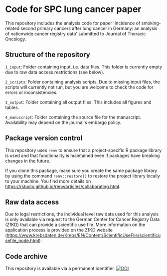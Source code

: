 # Code for SPC lung cancer paper
This repository includes the analysis code for paper 'Incidence of smoking-related second primary cancers after lung cancer in Germany: an analysis of nationwide cancer registry data' submitted to Journal of Thoracic Oncology.


## Structure of the repository

`1_input`: Folder containing input, i.e. data files. This folder is currently empty due to raw data access restrictions (see below).

`2_scripts`: Folder containing analysis scripts. Due to missing input files, the scripts will currently not run, but you are welcome to check the code for errors or inconsistencies.

`3_output`: Folder containing all output files. This includes all figures and tables.

`4_manuscript`: Folder containing the source file for the manuscript. Availability may depend on the journal's embargo policy.


## Package version control

This repository uses `renv` to ensure that a project-specific R package library is used and that functionality is maintained even if packages have breaking changes in the future.

If you clone this package, make sure you create the same package library by using the command `renv::restore()` to restore the project library locally to your machine.
You find more details on https://rstudio.github.io/renv/articles/collaborating.html. 


## Raw data access

Due to legal restrictions, the individual level raw data used for this analysis is only available via request to the German Center for Cancer Registry Data (ZfKD) that can provide a scientific use file.
More information on the application process is provided on the ZfKD website (https://www.krebsdaten.de/Krebs/EN/Content/ScientificUseFile/scientificusefile_node.html).


## Code archive

This repository is available via a permanent identifier.
[![DOI](https://zenodo.org/badge/398055956.svg)](https://zenodo.org/badge/latestdoi/398055956)
